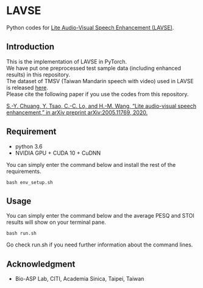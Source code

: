 # LAVSE
Python codes for [Lite Audio-Visual Speech Enhancement (LAVSE)](https://arxiv.org/abs/2005.11769).

## Introduction

This is the implementation of LAVSE in PyTorch. \
We have put one preprocessed test sample data (including enhanced results) in this repository. \
The dataset of TMSV (Taiwan Mandarin speech with video) used in LAVSE is released [here](http://xxxxxxxx). \
Please cite the following paper if you use the codes from this repository.

[S.-Y. Chuang, Y. Tsao, C.-C. Lo, and H.-M. Wang, “Lite audio-visual speech enhancement,” in arXiv preprint arXiv:2005.11769, 2020.](https://arxiv.org/abs/2005.11769)

## Requirement

* python 3.6
* NVIDIA GPU + CUDA 10 + CuDNN

You can simply enter the command below and install the rest of the requirements.
```
bash env_setup.sh
```

## Usage

You can simply enter the command below and the average PESQ and STOI results will show on your terminal pane.
```
bash run.sh
```
Go check run.sh if you need further information about the command lines.

## Acknowledgment
* Bio-ASP Lab, CITI, Academia Sinica, Taipei, Taiwan
